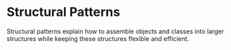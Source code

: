 # Structural Patterns

Structural patterns explain how to assemble objects and classes into larger structures while keeping these structures flexible and efficient.